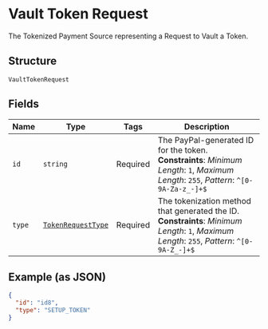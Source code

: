 
# Vault Token Request

The Tokenized Payment Source representing a Request to Vault a Token.

## Structure

`VaultTokenRequest`

## Fields

| Name | Type | Tags | Description |
|  --- | --- | --- | --- |
| `id` | `string` | Required | The PayPal-generated ID for the token.<br>**Constraints**: *Minimum Length*: `1`, *Maximum Length*: `255`, *Pattern*: `^[0-9A-Za-z_-]+$` |
| `type` | [`TokenRequestType`](../../doc/models/token-request-type.md) | Required | The tokenization method that generated the ID.<br>**Constraints**: *Minimum Length*: `1`, *Maximum Length*: `255`, *Pattern*: `^[0-9A-Z_-]+$` |

## Example (as JSON)

```json
{
  "id": "id8",
  "type": "SETUP_TOKEN"
}
```

